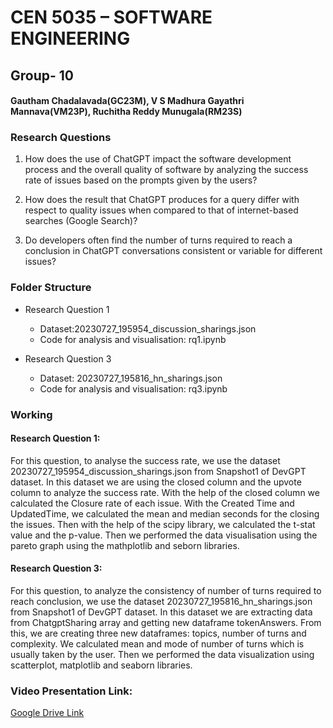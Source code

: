 # CEN 5035 – SOFTWARE ENGINEERING

## Group- 10

#### Gautham Chadalavada(GC23M), V S Madhura Gayathri Mannava(VM23P), Ruchitha Reddy Munugala(RM23S)

### Research Questions

1. How does the use of ChatGPT impact the software development process and the overall 
quality of software by analyzing the success rate of issues based on the prompts given by 
the users?

2. How does the result that ChatGPT produces for a query differ with respect to quality issues 
when compared to that of internet-based searches (Google Search)?

3. Do developers often find the number of turns required to reach a conclusion in ChatGPT 
conversations consistent or variable for different issues?

### Folder Structure
- Research Question 1
    - Dataset:20230727_195954_discussion_sharings.json
    - Code for analysis and visualisation: rq1.ipynb

- Research Question 3
    - Dataset: 20230727_195816_hn_sharings.json
    - Code for analysis and visualisation: rq3.ipynb

### Working
#### Research Question 1:
For this question, to analyse the success rate, we use the dataset 20230727_195954_discussion_sharings.json from Snapshot1 of DevGPT dataset. In this dataset we are using the closed column and the upvote column to analyze the success rate. With the help of the closed column we calculated the Closure rate of each issue. With the Created Time and UpdatedTime, we calculated the mean and median seconds for the closing the issues. Then with the help of the scipy library, we calculated the t-stat value and the p-value. Then we performed the data visualisation using the pareto graph using the mathplotlib and seborn libraries.

#### Research Question 3:
For this question, to analyze the consistency of number of turns required to reach conclusion, we use the dataset 20230727_195816_hn_sharings.json from Snapshot1 of DevGPT dataset. In this dataset we are extracting data from ChatgptSharing array and getting new dataframe tokenAnswers. From this, we are creating three new dataframes: topics, number of turns and complexity. We calculated mean and mode of number of turns which is usually taken by the user. Then we performed the data visualization using scatterplot, matplotlib and seaborn libraries.

### Video Presentation Link: 
[Google Drive Link](https://drive.google.com/file/d/11zrXNpUwXa6wVI8iH5xUG96P4OyllgC8/view?usp=drive_link)
